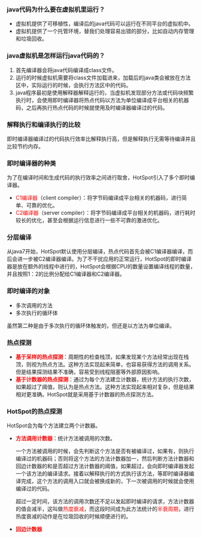 ### java代码为什么要在虚拟机里运行？
- 虚拟机提供了可移植性，编译后的java代码可以运行在不同平台的虚拟机中。
- 虚拟机提供了一个托管环境，替我们处理容易出错的部分，比如自动内存管理和垃圾回收。

### java虚拟机是怎样运行java代码的？
1. 首先编译器会将java代码编译成class文件。
2. 运行的时候虚拟机需要将class文件加载进来，加载后的java类会被放在方法区中，实际运行的时候，会执行方法区中的代码。
3. java程序最初是使用解释器解释运行的，当虚拟机发现部分方法或代码块频繁执行时，会使用即时编译器将热点代码以方法为单位编译成平台相关的机器码，之后再执行热点代码的时候就使用及时编译器编译过的代码。

### 解释执行和编译执行的比较
即时编译器编译过的代码执行效率比解释执行高，但是解释执行无需等待编译并且比较节约内存。

### 即时编译器的种类
为了在编译时间和生成代码的执行效率之间进行取舍，HotSpot引入了多个即时编译器。
- <font color=red>C1编译器</font>（client compiler）：将字节码编译成平台相关的机器码，进行简单、可靠的优化。
- <font color=red>C2编译器</font>（server compiler）：将字节码编译成平台相关的机器码，进行耗时较长的优化，甚至会根据运行信息进行一些不可靠的激进优化。

### 分层编译
从java7开始，HotSpot默认使用分层编译，热点代码首先会被C1编译器编译，而后会进一步被C2编译器编译。为了不干扰应用的正常运行，HotSpot的即时编译器是放在额外的线程中进行的，HotSpot会根据CPU的数量设置编译线程的数量，并且按照1：2的比例分配给C1编译器和C2编译器。

### 即时编译的对象
- 多次调用的方法
- 多次执行的循环体

虽然第二种是由于多次执行的循环体触发的，但还是以方法为单位编译。

### 热点探测
- **<font color=red>基于采样的热点探测</font>**：周期性的检查栈顶，如果发现某个方法经常出现在栈顶，则视为热点方法。这种方法实现起来简单，也容易获得方法的调用关系。但是结果探测结果不准确，容易受到线程阻塞等外部原因影响。
- **<font color=red>基于计数器的热点探测</font>**：通过为每个方法建立计数器，统计方法的执行次数，如果超过了阈值，则认为是热点方法。这种方法实现起来相对复杂，但是结果相对更准确。HotSpot就是采用基于计数器的热点探测方法。

### HotSpot的热点探测
HotSpot会为每个方法建立两个计数器。
- **<font color=red>方法调用计数器</font>**：统计方法被调用的次数。

  一个方法被调用的时候，会先判断这个方法是否有被编译过，如果有，则执行编译过的机器码；否则将这个方法的方法计数器加一，然后判断方法计数器和回边计数器的和是否超过方法计数器的阈值，如果超过，会向即时编译器发起一个该方法的编译请求。接着以解释执行的方式执行该方法，等即时编译器编译完成，这个方法的调用入口就会被换成新的，下一次被调用的时候就会使用编译过的代码。

  超过一定时间，该方法的调用次数还不足以发起即时编译的请求，方法计数器的值会减半，这叫做<font color=red>热度衰减</font>，而这段时间成为此方法统计的<font color=red>半衰周期</font>，进行热度衰减的动作是在垃圾回收的时候顺便进行的。


- **<font color=red>回边计数器</font>**